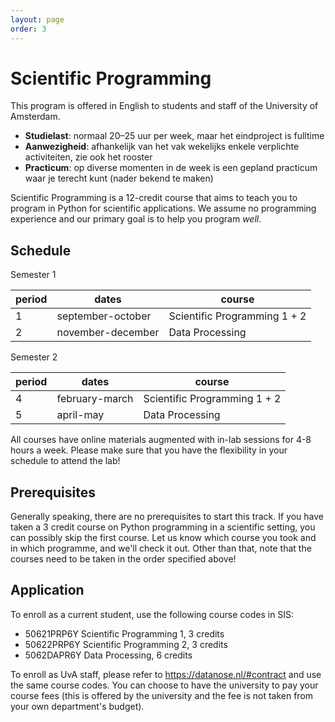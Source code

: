 ```yaml
---
layout: page
order: 3
---
```


# Scientific Programming

This program is offered in English to students and staff of the University of Amsterdam.

- **Studielast**: normaal 20–25 uur per week, maar het eindproject is fulltime
- **Aanwezigheid**: afhankelijk van het vak wekelijks enkele verplichte activiteiten, zie ook het rooster
- **Practicum**: op diverse momenten in de week is een gepland practicum waar je terecht kunt (nader bekend te maken)

Scientific Programming is a 12-credit course that aims to teach you to program in Python for scientific applications. We assume no programming experience and our primary goal is to help you program *well*.


## Schedule

Semester 1

| period | dates             | course                       |  
| ------ | ----------------- | ---------------------------- |  
| 1      | september-october | Scientific Programming 1 + 2 |  
| 2      | november-december | Data Processing              |  

Semester 2

| period | dates             | course                       |  
| ------ | ----------------- | ---------------------------- |  
| 4      | february-march    | Scientific Programming 1 + 2 |  
| 5      | april-may         | Data Processing              |  

All courses have online materials augmented with in-lab sessions for 4-8 hours a week. Please make sure that you have the flexibility in your schedule to attend the lab!


## Prerequisites

Generally speaking, there are no prerequisites to start this track. If you have taken a 3 credit course on Python programming in a scientific setting, you can possibly skip the first course. Let us know which course you took and in which programme, and we'll check it out. Other than that, note that the courses need to be taken in the order specified above!


## Application

To enroll as a current student, use the following course codes in SIS:

- 50621PRP6Y Scientific Programming 1, 3 credits
- 50622PRP6Y Scientific Programming 2, 3 credits
- 5062DAPR6Y Data Processing, 6 credits

To enroll as UvA staff, please refer to <https://datanose.nl/#contract> and use the same course codes. You can choose to have the university to pay your course fees (this is offered by the university and the fee is not taken from your own department's budget).
